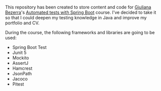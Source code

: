 This repository has been created to store content and code for [Giuliana Bezerra](https://www.linkedin.com/in/giulianabezerra/)'s [Automated tests with Spring Boot](https://www.udemy.com/course/testes-automatizados-na-pratica-com-spring-boot/) course. I've decided to take it so that I could deepen my testing knowledge in Java and improve my portfolio and CV.

During the course, the following frameworks and libraries are going to be used:
- Spring Boot Test
- Junit 5
- Mockito
- AssertJ
- Hamcrest
- JsonPath
- Jacoco
- Pitest